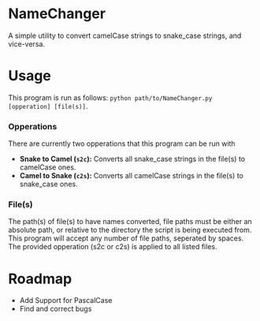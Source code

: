 # NameChanger
A simple utility to convert camelCase strings to snake_case strings, and vice-versa.

# Usage 
This program is run as follows: <code>python path/to/NameChanger.py [opperation] [file(s)]</code>. 

### Opperations
There are currently two opperations that this program can be run with
<ul>
  <li>
    <b>Snake to Camel (<code>s2c</code>):</b>
    Converts all snake_case strings in the file(s) to camelCase ones.
  </li>
  <li>
    <b> Camel to Snake (<code>c2s</code>):</b>
    Converts all camelCase strings in the file(s) to snake_case ones.
  </li>
</ul>

### File(s)
The path(s) of file(s) to have names converted, file paths must be either an absolute path, or relative to the directory the script is being executed from. This program will accept any number of file paths, seperated by spaces. The provided opperation (s2c or c2s) is applied to all listed files. 

# Roadmap
<ul>
  <li>Add Support for PascalCase</li>
  <li>Find and correct bugs</li>
</ul>
